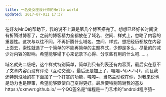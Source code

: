 ```yaml
---
title: 一名处女座设计师的Hello world
updated: 2017-07-011 17:37
---
```

在好友Mr.Q的帮助下，我的说不上算是第几个博客搭完了。想想已经好长时间没有折腾过博客了，之前的博客精力全都放在了域名、空间、样式上，忽略了内容的重要性。这次与以往不同，不再折腾什么域名、空间、样式，想把经历都放在内容上面去，索性就选了一个简单的不能再简单的主题样式，少即是多么，尽量的的减少对内容的影响。希望能够塌下心来记录下心得、分享些有用的什么吧……。

域名就先二级吧，这个样式特别简单，简单到只有列表还有内容页，最后实在忍不了文章内容页没有评论（互动交流），最后还是加上了，嘎嘎~٩(๑❛ᴗ❛๑)۶，而且我还特别没脸的在下面加了一个打赏的功能，嘎嘎~，当然主动权在你，对我来说也是动力也是鞭策，希望能够驱使自己变得更好。最后要特别鸣谢我的基友https://qxmwrr.github.io/  一个QQ签名是“编程是一门艺术的”android程序猿~
